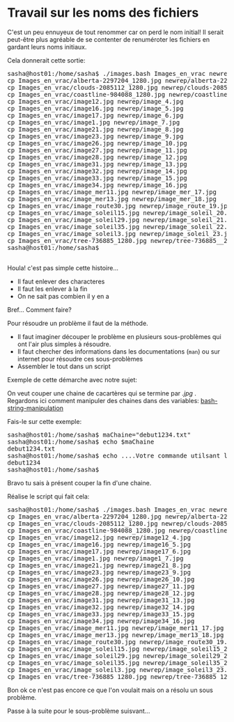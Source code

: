 # Travail sur les noms des fichiers



C'est un peu ennuyeux de tout renommer car on perd le nom initial! Il serait peut-être plus agréable de se contenter de renuméroter les fichiers en gardant leurs noms initiaux.   

Cela donnerait cette sortie: 

<pre>
sasha@host01:/home/sasha$ ./images.bash Images_en_vrac newrep
cp Images_en_vrac/alberta-2297204_1280.jpg newrep/alberta-2297204__1.jpg
cp Images_en_vrac/clouds-2085112_1280.jpg newrep/clouds-2085112__2.jpg
cp Images_en_vrac/coastline-984088_1280.jpg newrep/coastline-984088__3.jpg
cp Images_en_vrac/image12.jpg newrep/image_4.jpg
cp Images_en_vrac/image16.jpg newrep/image_5.jpg
cp Images_en_vrac/image17.jpg newrep/image_6.jpg
cp Images_en_vrac/image1.jpg newrep/image_7.jpg
cp Images_en_vrac/image21.jpg newrep/image_8.jpg
cp Images_en_vrac/image23.jpg newrep/image_9.jpg
cp Images_en_vrac/image26.jpg newrep/image_10.jpg
cp Images_en_vrac/image27.jpg newrep/image_11.jpg
cp Images_en_vrac/image28.jpg newrep/image_12.jpg
cp Images_en_vrac/image31.jpg newrep/image_13.jpg
cp Images_en_vrac/image32.jpg newrep/image_14.jpg
cp Images_en_vrac/image33.jpg newrep/image_15.jpg
cp Images_en_vrac/image34.jpg newrep/image_16.jpg
cp Images_en_vrac/image_mer11.jpg newrep/image_mer_17.jpg
cp Images_en_vrac/image_mer13.jpg newrep/image_mer_18.jpg
cp Images_en_vrac/image_route30.jpg newrep/image_route_19.jpg
cp Images_en_vrac/image_soleil15.jpg newrep/image_soleil_20.jpg
cp Images_en_vrac/image_soleil29.jpg newrep/image_soleil_21.jpg
cp Images_en_vrac/image_soleil35.jpg newrep/image_soleil_22.jpg
cp Images_en_vrac/image_soleil3.jpg newrep/image_soleil_23.jpg
cp Images_en_vrac/tree-736885_1280.jpg newrep/tree-736885__24.jpg
sasha@host01:/home/sasha$

</pre>
 

Houla! c'est pas simple cette histoire... 

* Il faut enlever des characteres  
* Il faut les enlever à la fin
* On ne sait pas combien il y en a 

Bref... Comment faire?


Pour résoudre un problème il faut de la méthode. 

* Il faut imaginer découper le problème en plusieurs sous-problèmes qui ont l'air plus simples à résoudre.
* Il faut chercher des informations dans les documentations (`man`) ou sur internet pour résoudre ces sous-problèmes
* Assembler le tout dans un script

Exemple de cette démarche avec notre sujet:

On veut couper une chaine de cacartères qui se termine par *.jpg* . Regardons ici comment manipuler des chaines dans des variables: [bash-string-manipulation]( http://www.thegeekstuff.com/2010/07/bash-string-manipulation) 

Fais-le sur cette exemple:

<pre>
sasha@host01:/home/sasha$ maChaine="debut1234.txt"
sasha@host01:/home/sasha$ echo $maChaine
debut1234.txt
sasha@host01:/home/sasha$ echo ....Votre commande utilsant la variable "maChaine" ...
debut1234
sasha@host01:/home/sasha$
</pre>

Bravo tu sais à présent couper la fin d'une chaine.


Réalise le script qui fait cela: 

<pre>
sasha@host01:/home/sasha$ ./images.bash Images_en_vrac newrep
cp Images_en_vrac/alberta-2297204_1280.jpg newrep/alberta-2297204_1280_1.jpg
cp Images_en_vrac/clouds-2085112_1280.jpg newrep/clouds-2085112_1280_2.jpg
cp Images_en_vrac/coastline-984088_1280.jpg newrep/coastline-984088_1280_3.jpg
cp Images_en_vrac/image12.jpg newrep/image12_4.jpg
cp Images_en_vrac/image16.jpg newrep/image16_5.jpg
cp Images_en_vrac/image17.jpg newrep/image17_6.jpg
cp Images_en_vrac/image1.jpg newrep/image1_7.jpg
cp Images_en_vrac/image21.jpg newrep/image21_8.jpg
cp Images_en_vrac/image23.jpg newrep/image23_9.jpg
cp Images_en_vrac/image26.jpg newrep/image26_10.jpg
cp Images_en_vrac/image27.jpg newrep/image27_11.jpg
cp Images_en_vrac/image28.jpg newrep/image28_12.jpg
cp Images_en_vrac/image31.jpg newrep/image31_13.jpg
cp Images_en_vrac/image32.jpg newrep/image32_14.jpg
cp Images_en_vrac/image33.jpg newrep/image33_15.jpg
cp Images_en_vrac/image34.jpg newrep/image34_16.jpg
cp Images_en_vrac/image_mer11.jpg newrep/image_mer11_17.jpg
cp Images_en_vrac/image_mer13.jpg newrep/image_mer13_18.jpg
cp Images_en_vrac/image_route30.jpg newrep/image_route30_19.jpg
cp Images_en_vrac/image_soleil15.jpg newrep/image_soleil15_20.jpg
cp Images_en_vrac/image_soleil29.jpg newrep/image_soleil29_21.jpg
cp Images_en_vrac/image_soleil35.jpg newrep/image_soleil35_22.jpg
cp Images_en_vrac/image_soleil3.jpg newrep/image_soleil3_23.jpg
cp Images_en_vrac/tree-736885_1280.jpg newrep/tree-736885_1280_24.jpg
</pre>


Bon ok ce n'est pas encore ce que l'on voulait mais on a résolu un sous problème. 

Passe à la suite pour le sous-problème suisvant...

  
  
